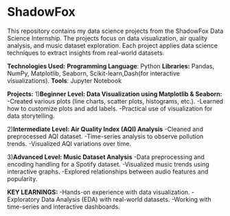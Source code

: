# ShadowFox
This repository contains my data science projects from the ShadowFox Data Science Internship. The projects focus on data visualization, air quality analysis, and music dataset exploration. Each project applies data science techniques to extract insights from real-world datasets.

**Technologies Used:**
**Programming Language**: Python
**Libraries:** Pandas, NumPy, Matplotlib, Seaborn, Scikit-learn,Dash(for interactive visualizations).
**Tools**: Jupyter Notebook

**Projects:**
1)**Beginner Level: Data Visualization using Matplotlib & Seaborn:**
-Created various plots (line charts, scatter plots, histograms, etc.).
-Learned how to customize plots and add labels.
-Practical use of visualization for data storytelling.

2)**Intermediate Level: Air Quality Index (AQI) Analysis**
-Cleaned and preprocessed AQI dataset.
-Time-series analysis to observe pollution trends.
-Visualized AQI variations over time.

3)**Advanced Level: Music Dataset Analysis**
-Data preprocessing and encoding handling for a Spotify dataset.
-Visualized music trends using interactive graphs.
-Explored relationships between audio features and popularity.

**KEY LEARNINGS:**
-Hands-on experience with data visualization.
-Exploratory Data Analysis (EDA) with real-world datasets.
-Working with time-series and interactive dashboards.
